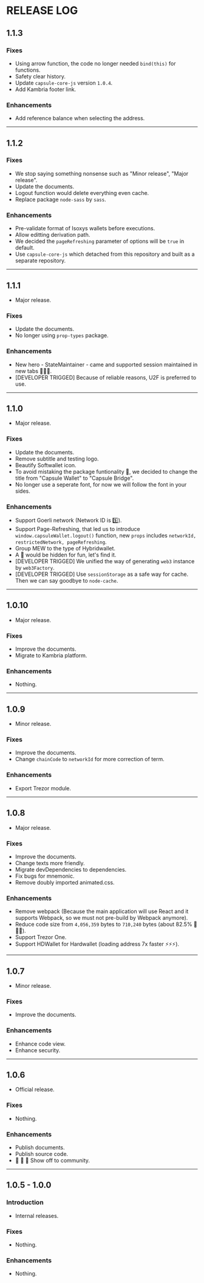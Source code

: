 # RELEASE LOG

## 1.1.3

### Fixes

* Using arrow function, the code no longer needed `bind(this)` for functions.
* Safety clear history.
* Update `capsule-core-js` version `1.0.4`.
* Add Kambria footer link.

### Enhancements

* Add reference balance when selecting the address.

---

## 1.1.2

### Fixes

* We stop saying something nonsense such as "Minor release", "Major release".
* Update the documents.
* Logout function would delete everything even cache.
* Replace package `node-sass` by `sass`.

### Enhancements

* Pre-validate format of Isoxys wallets before executions.
* Allow editting derivation path.
* We decided the `pageRefreshing` parameter of options will be `true` in default.
* Use `capsule-core-js` which detached from this repository and built as a separate repository.

---

## 1.1.1

* Major release.

### Fixes

* Update the documents.
* No longer using `prop-types` package.

### Enhancements

* New hero - StateMaintainer - came and supported session maintained in new tabs 🤝🤝🤝.
* [DEVELOPER TRIGGED] Because of reliable reasons, U2F is preferred to use.

---

## 1.1.0

* Major release.

### Fixes

* Update the documents.
* Remove subtitle and testing logo.
* Beautify Softwallet icon.
* To avoid mistaking the package funtionality 🤯, we decided to change the title from "Capsule Wallet" to "Capsule Bridge".
* No longer use a seperate font, for now we will follow the font in your sides.

### Enhancements

* Support Goerli network (Network ID is 5️⃣).
* Support Page-Refreshing, that led us to introduce `window.capsuleWallet.logout()` function, new `props` includes `networkId, restrictedNetwork, pageRefreshing`.
* Group MEW to the type of Hybridwallet.
* A 🎁 would be hidden for fun, let's find it.
* [DEVELOPER TRIGGED] We unified the way of generating `web3` instance by `web3Factory`.
* [DEVELOPER TRIGGED] Use `sessionStorage` as a safe way for cache. Then we can say goodbye to `node-cache`.

---

## 1.0.10

* Major release.

### Fixes

* Improve the documents.
* Migrate to Kambria platform.

### Enhancements

* Nothing.

---

## 1.0.9

* Minor release.

### Fixes

* Improve the documents.
* Change `chainCode` to `networkId` for more correction of term.

### Enhancements

* Export Trezor module.

---

## 1.0.8

* Major release.

### Fixes

* Improve the documents.
* Change texts more friendly.
* Migrate devDependencies to dependencies.
* Fix bugs for mnemonic.
* Remove doubly imported animated.css.

### Enhancements

* Remove webpack (Because the main application will use React and it supports Webpack, so we must not pre-build by Webpack anymore).
* Reduce code size from `4,056,359` bytes to `710,240` bytes (about 82.5% 🎉🎉🎉).
* Support Trezor One.
* Support HDWallet for Hardwallet (loading address 7x faster ⚡️️️⚡️️️⚡️️️).

---

## 1.0.7

* Minor release.

### Fixes

* Improve the documents.

### Enhancements

* Enhance code view.
* Enhance security.

---

## 1.0.6

* Official release.

### Fixes

* Nothing.

### Enhancements

* Publish documents.
* Publish source code.
* 📣 📣 📣 Show off to community.

---

## 1.0.5 - 1.0.0

### Introduction

* Internal releases.

### Fixes

* Nothing.

### Enhancements

* Nothing.